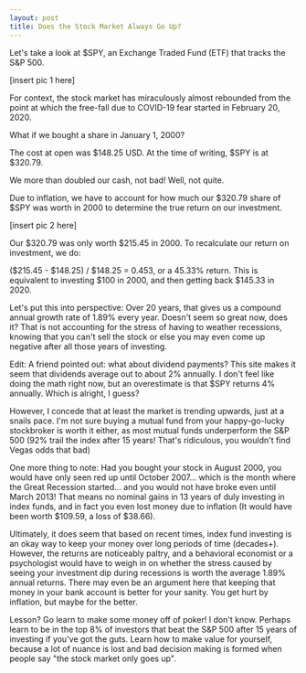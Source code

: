 ```yaml
---
layout: post
title: Does the Stock Market Always Go Up?
---
```


Let's take a look at $SPY, an Exchange Traded Fund (ETF) that tracks the S&P 500. 

[insert pic 1 here]

For context, the stock market has miraculously almost rebounded from the point at which the free-fall due to COVID-19 fear started in February 20, 2020.

What if we bought a share in January 1, 2000?

The cost at open was $148.25 USD. At the time of writing, $SPY is at $320.79.

We more than doubled our cash, not bad! Well, not quite.

Due to inflation, we have to account for how much our $320.79 share of $SPY was worth in 2000 to determine the true return on our investment. 

[insert pic 2 here]

Our $320.79 was only worth $215.45 in 2000. To recalculate our return on investment, we do:

($215.45 - $148.25) / $148.25 = ‭0.453, or a 45.33% return. This is equivalent to investing $100 in 2000, and then getting back $145.33 in 2020. 

Let's put this into perspective: Over 20 years, that gives us a compound annual growth rate of 1.89% every year. Doesn't seem so great now, does it? That is not accounting for the stress of having to weather recessions, knowing that you can't sell the stock or else you may even come up negative after all those years of investing. 

Edit: A friend pointed out: what about dividend payments? This site makes it seem that dividends average out to about 2% annually. I don't feel like doing the math right now, but an overestimate is that $SPY returns 4% annually. Which is alright, I guess?

However, I concede that at least the market is trending upwards, just at a snails pace. I'm not sure buying a mutual fund from your happy-go-lucky stockbroker is worth it either, as most mutual funds underperform the S&P 500 (92% trail the index after 15 years! That's ridiculous, you wouldn't find Vegas odds that bad)

One more thing to note: Had you bought your stock in August 2000, you would have only seen red up until October 2007... which is the month where the Great Recession started... and you would not have broke even until March 2013! That means no nominal gains in 13 years of duly investing in index funds,  and in fact you even lost money due to inflation (It would have been worth $109.59, a loss of $38.66). 

Ultimately, it does seem that based on recent times, index fund investing is an okay way to keep your money over long periods of time (decades+). However, the returns are noticeably paltry, and a behavioral economist or a psychologist would have to weigh in on whether the stress caused by seeing your investment dip during recessions is worth the average 1.89% annual returns. There may even be an argument here that keeping that money in your bank account is better for your sanity. You get hurt by inflation, but maybe for the better.

Lesson? Go learn to make some money off of poker! I don't know. Perhaps learn to be in the top 8% of investors that beat the S&P 500 after 15 years of investing if you've got the guts. Learn how to make value for yourself, because a lot of nuance is lost and bad decision making is formed when people say "the stock market only goes up".